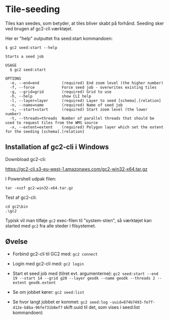 # Tile-seeding

Tiles kan seedes, som betyder, at tiles bliver skabt på forhånd. Seeding sker ved brugen af gc2-cli værktøjet.

Her er "help" outputtet fra seed:start kommandoen:

```
$ gc2 seed:start --help

Starts a seed job

USAGE
  $ gc2 seed:start

OPTIONS
  -e, --end=end          (required) End zoom level (the higher number)
  -f, --force            Force seed job - overwrites existing tiles
  -g, --grid=grid        (required) Grid to use
  -h, --help             show CLI help
  -l, --layer=layer      (required) Layer to seed [schema].[relation]
  -n, --name=name        (required) Name of seed job
  -s, --start=start      (required) Start zoom level (the lower number)
  -t, --threads=threads  Number of parallel threads that should be used to request tiles from the WMS source
  -x, --extent=extent    (required) Polygon layer which set the extent for the seeding [schema].[relation]
  ```

  ## Installation af gc2-cli i Windows

  Downbload gc2-cli:   

  https://gc2-cli.s3-eu-west-1.amazonaws.com/gc2-win32-x64.tar.gz

  I Powershell udpak filen:    

  `tar -xvzf gc2-win32-x64.tar.gz`
  
  Test af gc2-cli:    
  
  `cd gc2\bin`    
  `.\gc2`
  
  Typisk vil man tilføje `gc2` exec-filen til "system-stien", så værktøjet kan started med `gc2` fra alle steder i filsystemet.

## Øvelse

- Forbind gc2-cli til GC2 med: 
`gc2 connect`

- Login med gc2-cli med: 
`gc2 login`

- Start et seed job med (tilret evt. argumenterne): 
`gc2 seed:start --end 19 --start 14 --grid g20 --layer geodk --name geodk --threads 2 --extent geodk.extent`

- Se om jobbet kører: 
`gc2 seed:list`

- Se hvor langt jobbet er kommet: 
`gc2 seed:log -uuid=874b7493-fe7f-412e-b8ba-96fe731b8ef7` skift uuid til det, som vises i seed:list kommandoen)

